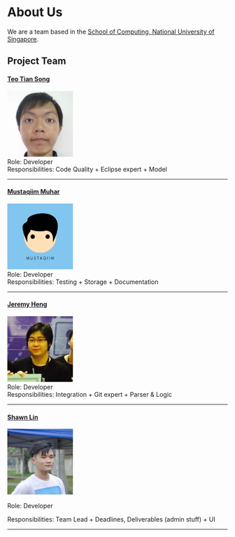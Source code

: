 # About Us

We are a team based in the [School of Computing, National University of Singapore](http://www.comp.nus.edu.sg).

## Project Team

#### [Teo Tian Song](http://github.com/ephyra)
<img src="images/ephyra.jpeg" width="150"><br>
Role: Developer <br>
Responsibilities: Code Quality + Eclipse expert + Model

-----

#### [Mustaqiim Muhar](http://github.com/mustaqiimuhar)
<img src="images/mustaqiimuhar.png" width="150"><br>
Role: Developer <br>
Responsibilities: Testing + Storage + Documentation

-----

#### [Jeremy Heng](http://github.com/nnamon)
<img src="images/nnamon.png" width="150"><br>
Role: Developer <br>
Responsibilities:  Integration + Git expert + Parser & Logic

-----

#### [Shawn Lin](https://github.com/e0003823)
<img src="images/e0003823.jpeg" width="150">

Role: Developer

Responsibilities: Team Lead + Deadlines, Deliverables (admin stuff)  + UI

 -----
